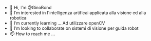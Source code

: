 - 👋 Hi, I’m @GinoBond
- 👀 I’m interested in  l'intelligenza artificai applicata alla visione ed alla robotica
- 🌱 I’m currently learning ...
Ad utilizzare openCV
- 💞️ I’m looking to collaborate on  sistemi di visione per guida robot     
- 📫 How to reach me ... 

<!---
GinoBond/GinoBond is a ✨ special ✨ repository because its `README.md` (this file) appears on your GitHub profile.
You can click the Preview link to take a look at your changes.
--->

